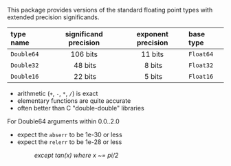 This package provides versions of the standard floating point types with extended precision significands.

| type name   | significand precision | exponent precision | base type |
|:------------|:---------------------:|:------------------:|:----------|
| `Double64`  | 106 bits              | 11 bits            | `Float64` |
| `Double32`  | &nbsp;48 bits         | &nbsp;8 bits       | `Float32` |
| `Double16`  | &nbsp;22 bits         | &nbsp;5 bits       | `Float16` |


- arithmetic (`+`, `-`, `*`, `/`) is exact
- elementary functions are quite accurate
- often better than C "double-double" libraries

For Double64 arguments within 0.0..2.0
- expect the `abserr` to be 1e-30 or less
- expect the `relerr` to be 1e-28 or less

&nbsp; &nbsp; &nbsp; &nbsp; &nbsp; &nbsp; &nbsp; &nbsp; _except tan(x) where x ~= pi/2_
 
